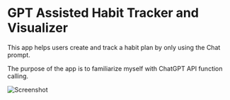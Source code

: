 # GPT Assisted Habit Tracker and Visualizer

This app helps users create and track a habit plan by only using the Chat prompt.

The purpose of the app is to familiarize myself with ChatGPT API function calling.

![Screenshot](assets/habit_example.png)
